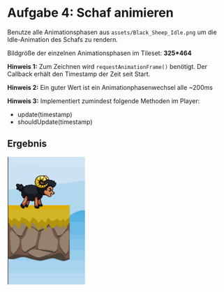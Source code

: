 # Aufgabe 4: Schaf animieren

Benutze alle Animationsphasen aus `assets/Black_Sheep_Idle.png` um die Idle-Animation des Schafs zu rendern.

Bildgröße der einzelnen Animationsphasen im Tileset: **325\*464**

**Hinweis 1:** Zum Zeichnen wird `requestAnimationFrame()` benötigt. Der Callback erhält den Timestamp der Zeit seit Start.

**Hinweis 2:** Ein guter Wert ist ein Animationphasenwechsel alle ~200ms

**Hinweis 3:** Implementiert zumindest folgende Methoden im Player:

- update(timestamp)
- shouldUpdate(timestamp)

## Ergebnis

![](Aufgabe4.gif)
